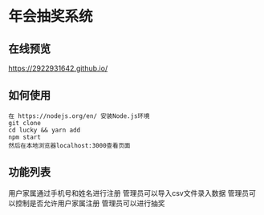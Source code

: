 # 年会抽奖系统
## 在线预览

https://2922931642.github.io/


## 如何使用
```
在 https://nodejs.org/en/ 安装Node.js环境
git clone
cd lucky && yarn add
npm start
然后在本地浏览器localhost:3000查看页面
```
## 功能列表

用户家属通过手机号和姓名进行注册
管理员可以导入csv文件录入数据
管理员可以控制是否允许用户家属注册
管理员可以进行抽奖